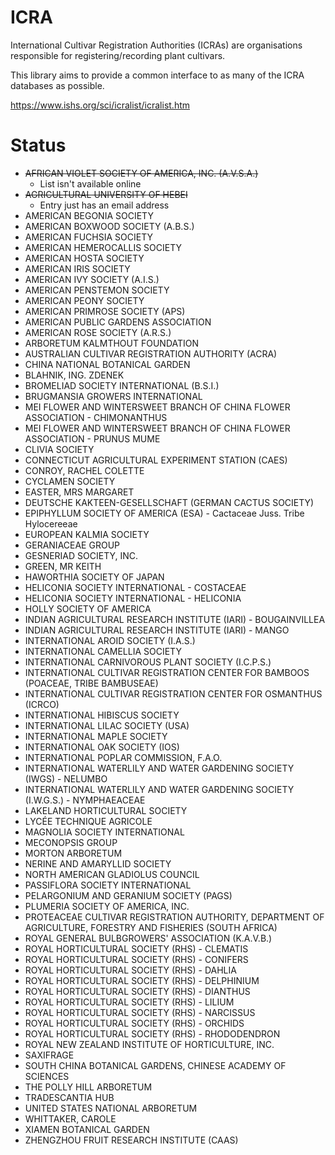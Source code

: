 # ICRA

International Cultivar Registration Authorities (ICRAs) are organisations responsible for registering/recording plant cultivars.

This library aims to provide a common interface to as many of the ICRA databases as possible.

https://www.ishs.org/sci/icralist/icralist.htm

# Status

* ~~AFRICAN VIOLET SOCIETY OF AMERICA, INC. (A.V.S.A.)~~
  * List isn't available online
* ~~AGRICULTURAL UNIVERSITY OF HEBEI~~
  * Entry just has an email address
* AMERICAN BEGONIA SOCIETY
* AMERICAN BOXWOOD SOCIETY (A.B.S.)
* AMERICAN FUCHSIA SOCIETY
* AMERICAN HEMEROCALLIS SOCIETY
* AMERICAN HOSTA SOCIETY
* AMERICAN IRIS SOCIETY
* AMERICAN IVY SOCIETY (A.I.S.)
* AMERICAN PENSTEMON SOCIETY
* AMERICAN PEONY SOCIETY
* AMERICAN PRIMROSE SOCIETY (APS)
* AMERICAN PUBLIC GARDENS ASSOCIATION
* AMERICAN ROSE SOCIETY (A.R.S.)
* ARBORETUM KALMTHOUT FOUNDATION
* AUSTRALIAN CULTIVAR REGISTRATION AUTHORITY (ACRA)
* CHINA NATIONAL BOTANICAL GARDEN
* BLAHNIK, ING. ZDENEK
* BROMELIAD SOCIETY INTERNATIONAL (B.S.I.)
* BRUGMANSIA GROWERS INTERNATIONAL
* MEI FLOWER AND WINTERSWEET BRANCH OF CHINA FLOWER ASSOCIATION - CHIMONANTHUS
* MEI FLOWER AND WINTERSWEET BRANCH OF CHINA FLOWER ASSOCIATION - PRUNUS MUME
* CLIVIA SOCIETY
* CONNECTICUT AGRICULTURAL EXPERIMENT STATION (CAES)
* CONROY, RACHEL COLETTE
* CYCLAMEN SOCIETY
* EASTER, MRS MARGARET
* DEUTSCHE KAKTEEN-GESELLSCHAFT (GERMAN CACTUS SOCIETY)
* EPIPHYLLUM SOCIETY OF AMERICA (ESA) - Cactaceae Juss. Tribe Hylocereeae
* EUROPEAN KALMIA SOCIETY
* GERANIACEAE GROUP
* GESNERIAD SOCIETY, INC.
* GREEN, MR KEITH
* HAWORTHIA SOCIETY OF JAPAN
* HELICONIA SOCIETY INTERNATIONAL - COSTACEAE
* HELICONIA SOCIETY INTERNATIONAL - HELICONIA
* HOLLY SOCIETY OF AMERICA
* INDIAN AGRICULTURAL RESEARCH INSTITUTE (IARI) - BOUGAINVILLEA
* INDIAN AGRICULTURAL RESEARCH INSTITUTE (IARI) - MANGO
* INTERNATIONAL AROID SOCIETY (I.A.S.)
* INTERNATIONAL CAMELLIA SOCIETY
* INTERNATIONAL CARNIVOROUS PLANT SOCIETY (I.C.P.S.)
* INTERNATIONAL CULTIVAR REGISTRATION CENTER FOR BAMBOOS (POACEAE, TRIBE BAMBUSEAE)
* INTERNATIONAL CULTIVAR REGISTRATION CENTER FOR OSMANTHUS (ICRCO)
* INTERNATIONAL HIBISCUS SOCIETY
* INTERNATIONAL LILAC SOCIETY (USA)
* INTERNATIONAL MAPLE SOCIETY
* INTERNATIONAL OAK SOCIETY (IOS)
* INTERNATIONAL POPLAR COMMISSION, F.A.O.
* INTERNATIONAL WATERLILY AND WATER GARDENING SOCIETY (IWGS) - NELUMBO
* INTERNATIONAL WATERLILY AND WATER GARDENING SOCIETY (I.W.G.S.) - NYMPHAEACEAE
* LAKELAND HORTICULTURAL SOCIETY
* LYCÉE TECHNIQUE AGRICOLE
* MAGNOLIA SOCIETY INTERNATIONAL
* MECONOPSIS GROUP
* MORTON ARBORETUM
* NERINE AND AMARYLLID SOCIETY
* NORTH AMERICAN GLADIOLUS COUNCIL
* PASSIFLORA SOCIETY INTERNATIONAL
* PELARGONIUM AND GERANIUM SOCIETY (PAGS)
* PLUMERIA SOCIETY OF AMERICA, INC.
* PROTEACEAE CULTIVAR REGISTRATION AUTHORITY, DEPARTMENT OF AGRICULTURE, FORESTRY AND FISHERIES (SOUTH AFRICA)
* ROYAL GENERAL BULBGROWERS' ASSOCIATION (K.A.V.B.)
* ROYAL HORTICULTURAL SOCIETY (RHS) - CLEMATIS
* ROYAL HORTICULTURAL SOCIETY (RHS) - CONIFERS
* ROYAL HORTICULTURAL SOCIETY (RHS) - DAHLIA
* ROYAL HORTICULTURAL SOCIETY (RHS) - DELPHINIUM
* ROYAL HORTICULTURAL SOCIETY (RHS) - DIANTHUS
* ROYAL HORTICULTURAL SOCIETY (RHS) - LILIUM
* ROYAL HORTICULTURAL SOCIETY (RHS) - NARCISSUS
* ROYAL HORTICULTURAL SOCIETY (RHS) - ORCHIDS
* ROYAL HORTICULTURAL SOCIETY (RHS) - RHODODENDRON
* ROYAL NEW ZEALAND INSTITUTE OF HORTICULTURE, INC.
* SAXIFRAGE
* SOUTH CHINA BOTANICAL GARDENS, CHINESE ACADEMY OF SCIENCES
* THE POLLY HILL ARBORETUM
* TRADESCANTIA HUB
* UNITED STATES NATIONAL ARBORETUM
* WHITTAKER, CAROLE
* XIAMEN BOTANICAL GARDEN
* ZHENGZHOU FRUIT RESEARCH INSTITUTE (CAAS)
